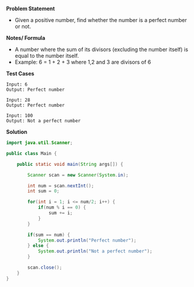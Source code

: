 **Problem Statement**

- Given a positive number, find whether the number is a perfect number or not.

**Notes/ Formula**

- A number where the sum of its divisors (excluding the number itself) is equal to the number itself.
- Example: 6 = 1 + 2 + 3 where 1,2 and 3 are divisors of 6

**Test Cases**

```
Input: 6
Output: Perfect number

Input: 28
Output: Perfect number

Input: 100
Output: Not a perfect number
```

**Solution**

```java
import java.util.Scanner;

public class Main {

	public static void main(String args[]) {

		Scanner scan = new Scanner(System.in);

		int num = scan.nextInt();
		int sum = 0;

		for(int i = 1; i <= num/2; i++) {
			if(num % i == 0) {
				sum += i;
			}
		}

		if(sum == num) {
			System.out.println("Perfect number");
		} else {
			System.out.println("Not a perfect number");
		}

		scan.close();
	}
}
```
